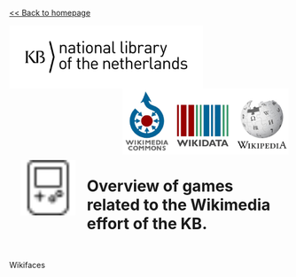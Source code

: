 [<< Back to homepage](https://kbnlwikimedia.github.io)

<img src="../media/KB_Nationale-Bibliotheek_Logo_RGB-Zwart-EN.png" width="350" hspace="0" align="left"/>
<img src="../media/wikimedia-logos.png" align="right" width="300" hspace="0" align="left"/>
<br clear="all"/>

<img src="../media/game-console-handheld.svg" align="left" width="100" hspace="20" vspace="10"/>

# Overview of games related to the Wikimedia effort of the KB.
<br clear="all"/>

Wikifaces